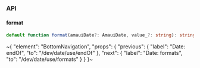 

### API

#### format

```ts
default function format(amauiDate?: AmauiDate, value_?: string): string;
```


~{
  "element": "BottomNavigation",
  "props": {
    "previous": {
      "label": "Date: endOf",
      "to": "/dev/date/use/endOf"
    },
    "next": {
      "label": "Date: formats",
      "to": "/dev/date/use/formats"
    }
  }
}~
